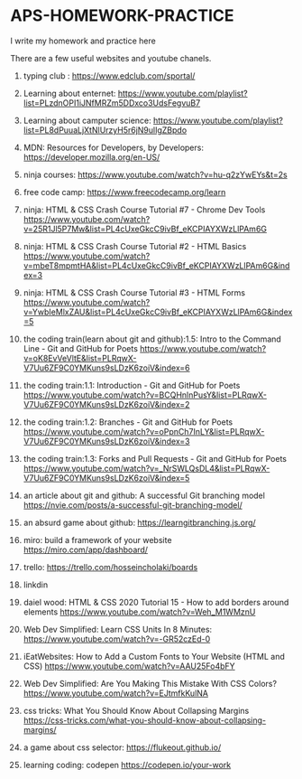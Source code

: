 # APS-HOMEWORK-PRACTICE
I write my homework and practice here

There are a few useful websites and youtube chanels.

1. typing club :
https://www.edclub.com/sportal/

2. Learning about enternet:
https://www.youtube.com/playlist?list=PLzdnOPI1iJNfMRZm5DDxco3UdsFegvuB7

3. Learning about camputer science:
https://www.youtube.com/playlist?list=PL8dPuuaLjXtNlUrzyH5r6jN9ulIgZBpdo

4. MDN: Resources for Developers, by Developers:
https://developer.mozilla.org/en-US/

5. ninja courses:
https://www.youtube.com/watch?v=hu-q2zYwEYs&t=2s

6. free code camp:
https://www.freecodecamp.org/learn

7. ninja: HTML & CSS Crash Course Tutorial #7 - Chrome Dev Tools
https://www.youtube.com/watch?v=25R1Jl5P7Mw&list=PL4cUxeGkcC9ivBf_eKCPIAYXWzLlPAm6G

8. ninja: HTML & CSS Crash Course Tutorial #2 - HTML Basics
https://www.youtube.com/watch?v=mbeT8mpmtHA&list=PL4cUxeGkcC9ivBf_eKCPIAYXWzLlPAm6G&index=3

9. ninja: HTML & CSS Crash Course Tutorial #3 - HTML Forms
https://www.youtube.com/watch?v=YwbIeMlxZAU&list=PL4cUxeGkcC9ivBf_eKCPIAYXWzLlPAm6G&index=5

10. the coding train(learn about git and github):1.5: Intro to the Command Line - Git and GitHub for Poets
https://www.youtube.com/watch?v=oK8EvVeVltE&list=PLRqwX-V7Uu6ZF9C0YMKuns9sLDzK6zoiV&index=6

11. the coding train:1.1: Introduction - Git and GitHub for Poets
https://www.youtube.com/watch?v=BCQHnlnPusY&list=PLRqwX-V7Uu6ZF9C0YMKuns9sLDzK6zoiV&index=2

12. the coding train:1.2: Branches - Git and GitHub for Poets
https://www.youtube.com/watch?v=oPpnCh7InLY&list=PLRqwX-V7Uu6ZF9C0YMKuns9sLDzK6zoiV&index=3

13. the coding train:1.3: Forks and Pull Requests - Git and GitHub for Poets
https://www.youtube.com/watch?v=_NrSWLQsDL4&list=PLRqwX-V7Uu6ZF9C0YMKuns9sLDzK6zoiV&index=5

14. an article about git and github: A successful Git branching model
https://nvie.com/posts/a-successful-git-branching-model/

15. an absurd game about github:
https://learngitbranching.js.org/

16. miro: build a framework of your website
https://miro.com/app/dashboard/

17. trello:
https://trello.com/hosseincholaki/boards

18. linkdin

19. daiel wood: HTML & CSS 2020 Tutorial 15 - How to add borders around elements
https://www.youtube.com/watch?v=Weh_M1WMznU

20. Web Dev Simplified: Learn CSS Units In 8 Minutes: 
https://www.youtube.com/watch?v=-GR52czEd-0

21. iEatWebsites: How to Add a Custom Fonts to Your Website (HTML and CSS)
https://www.youtube.com/watch?v=AAU25Fo4bFY

22. Web Dev Simplified: Are You Making This Mistake With CSS Colors?
https://www.youtube.com/watch?v=EJtmfkKulNA

23. css tricks: What You Should Know About Collapsing Margins
https://css-tricks.com/what-you-should-know-about-collapsing-margins/

24.  a game about css selector:
https://flukeout.github.io/

25. learning coding: codepen
https://codepen.io/your-work





